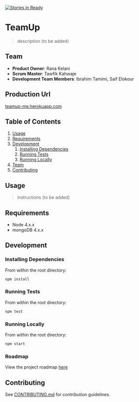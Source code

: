 [![Stories in Ready](https://badge.waffle.io/StirTech/TeamUp.png?label=ready&title=Ready)](https://waffle.io/StirTech/TeamUp)

# TeamUp

> description (to be added)

## Team

  - __Product Owner__: Rana Kelani
  - __Scrum Master__: Tawfik Kahwaje
  - __Development Team Members__: Ibrahim Tamimi, Saif Elokour

## Production Url

[teamup-me.herokuapp.com](http://teamup-me.herokuapp.com)


## Table of Contents

1. [Usage](#Usage)
1. [Requirements](#requirements)
1. [Development](#development)
    1. [Installing Dependencies](#installing-dependencies)
    1. [Running Tests](#running-tests)
    1. [Running Locally](#running-locally)
1. [Team](#team)
1. [Contributing](#contributing)

## Usage

>  instructions (to be added)

## Requirements

- Node 4.x.x
- mongoDB 4.x.x

## Development

### Installing Dependencies

From within the root directory:

```sh
npm install
```

### Running Tests

From within the root directory:

```sh
npm test
```

### Running Locally

From within the root directory:

```sh
npm start
```

### Roadmap

View the project roadmap [here](issues)


## Contributing

See [CONTRIBUTING.md](CONTRIBUTING.md) for contribution guidelines.